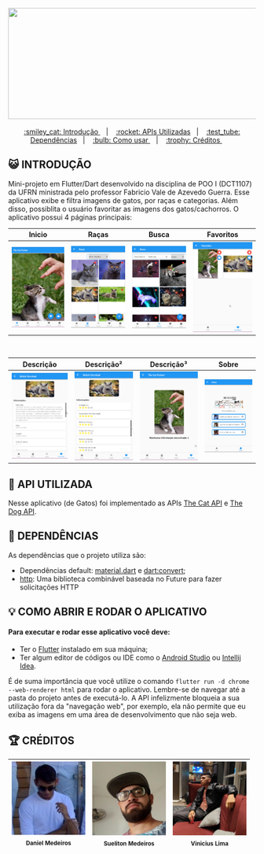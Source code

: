 <p align="center">
  <img width="640" height="226" src="https://i.ibb.co/XD5CmRr/gatosusu.png">
</p>
<p align="center">
  <a href="#Introdução"> :smiley_cat: Introdução </a>&nbsp;&nbsp;&nbsp;|&nbsp;&nbsp;&nbsp;
  <a href="#Api"> :rocket: APIs Utilizadas</a>&nbsp;&nbsp;&nbsp;|&nbsp;&nbsp;&nbsp;
  <a href="#Dependencias"> :test_tube: Dependências</a>&nbsp;&nbsp;&nbsp;|&nbsp;&nbsp;&nbsp;
  <a href="#Comousar">:bulb:	Como usar </a>&nbsp;&nbsp;&nbsp;|&nbsp;&nbsp;&nbsp;
  <a href="#Creditos"> :trophy:	 Créditos </a>&nbsp;&nbsp;&nbsp;&nbsp;&nbsp;&nbsp;
</p>

<a id="Introdução"></a>
## :smiley_cat: INTRODUÇÃO

Mini-projeto em Flutter/Dart desenvolvido na disciplina de POO I (DCT1107) da UFRN ministrada pelo professor Fabricio Vale de Azevedo Guerra. Esse aplicativo exibe e filtra imagens de gatos, por raças e categorias. Além disso, possiblita o usuário favoritar as imagens dos gatos/cachorros. O aplicativo possui 4 páginas principais:

| Inicio | Raças | Busca | Favoritos |
|---|---|---|---|
<img width='180px' src='https://github.com/SusuGostoso/TheCatFlutter/blob/master/images/src/Home.png?raw=true'></img>|<img width='180px' src='https://github.com/SusuGostoso/TheCatFlutter/blob/master/images/src/Racas.png?raw=true'></img>|<img width='180px' src='https://github.com/SusuGostoso/TheCatFlutter/blob/master/images/src/Busca.png?raw=true'></img>|<img width='180px' src='https://github.com/SusuGostoso/TheCatFlutter/blob/master/images/src/Favoritos.png?raw=true'></img>
<br/>

| Descrição | Descrição² | Descrição³ | Sobre |
|---|---|---|---|
<img width='180px' src='https://github.com/SusuGostoso/TheCatFlutter/blob/master/images/src/Descricao.png?raw=true'></img>|<img width='180px' src='https://github.com/SusuGostoso/TheCatFlutter/blob/master/images/src/Descricao2.png?raw=true'></img>|<img width='180px' src='https://github.com/SusuGostoso/TheCatFlutter/blob/master/images/src/Descricao3.png?raw=true'></img>|<img width='180px' src='https://github.com/SusuGostoso/TheCatFlutter/blob/master/images/src/Creditos.png?raw=true'></img>

<a id="Api"></a>
## :rocket: API UTILIZADA

Nesse aplicativo (de Gatos) foi implementado as APIs [The Cat API](https://thecatapi.com) e [The Dog API](https://thedogapi.com). 

<a id="Dependencias"></a>
## :test_tube: DEPENDÊNCIAS

As dependências que o projeto utiliza são:
- Dependências default: [material.dart](https://api.flutter.dev/flutter/material/material-library.html) e [dart:convert](https://api.dart.dev/stable/3.0.3/dart-convert/dart-convert-library.html);
- [http](https://pub.dev/packages/http/versions/0.13.6): Uma biblioteca combinável baseada no Future para fazer solicitações HTTP

<a id="Comousar"></a>
## :bulb:	COMO ABRIR E RODAR O APLICATIVO

#### Para executar e rodar esse aplicativo você deve:

- Ter o [Flutter](https://docs.flutter.dev/get-started/install) instalado em sua máquina;
- Ter algum editor de códigos ou IDE como o [Android Studio](https://developer.android.com/studio) ou [Intellij Idea](https://www.jetbrains.com/pt-br/idea/download/).

É de suma importância que você utilize o comando `flutter run -d chrome --web-renderer html` para rodar o aplicativo. Lembre-se de navegar até a pasta do projeto antes de executá-lo. A API infelizmente bloqueia a sua utilização fora da "navegação web", por exemplo, ela não permite que eu exiba as imagens em uma área de desenvolvimento que não seja web.

<a id="Creditos"></a>
## :trophy:	CRÉDITOS

| <img src="https://github.com/SusuGostoso/TheCatFlutter/blob/master/images/oxe1.jpg?raw=true" width=150><br><sub> Daniel Medeiros </sub> |  <img src="https://github.com/SusuGostoso/TheCatFlutter/blob/master/images/oxe0.jpg?raw=true" width=150><br><sub> Sueliton Medeiros </sub> |  <img src="https://github.com/SusuGostoso/TheCatFlutter/blob/master/images/oxe2.png?raw=true" width=150><br><sub> Vinicius Lima </sub> | 
|---|---|---|
